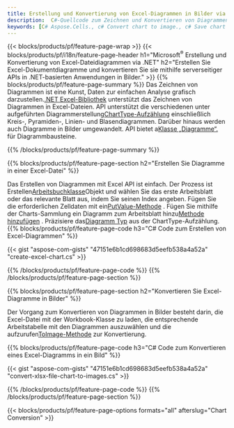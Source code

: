 ```yaml
---
title: Erstellung und Konvertierung von Excel-Diagrammen in Bilder via .NET
description:  C#-Quellcode zum Zeichnen und Konvertieren von Diagrammen oder Diagrammen in Microsoft Excel mithilfe der .NET-Bibliothek.
keywords: [C# Aspose.Cells., c# Convert chart to image., c# Save chart to image., c# chart to image., create charts in c#., insert charts in c#., manage charts in c#]
---
```

{{< blocks/products/pf/feature-page-wrap >}}
{{< blocks/products/pf/i18n/feature-page-header h1="Microsoft<sup>&reg;</sup> Erstellung und Konvertierung von Excel-Dateidiagrammen via .NET" h2="Erstellen Sie Excel-Dokumentdiagramme und konvertieren Sie sie mithilfe serverseitiger APIs in .NET-basierten Anwendungen in Bilder." >}}
{{% blocks/products/pf/feature-page-summary %}}
 Das Zeichnen von Diagrammen ist eine Kunst, Daten zur einfachen Analyse grafisch darzustellen.[.NET Excel-Bibliothek](/cells/de/net/) unterstützt das Zeichnen von Diagrammen in Excel-Dateien. API unterstützt die verschiedenen unter aufgeführten Diagrammerstellung[ChartType-Aufzählung](https://reference.aspose.com/cells/net/aspose.cells.charts/charttype) einschließlich Kreis-, Pyramiden-, Linien- und Blasendiagrammen. Darüber hinaus werden auch Diagramme in Bilder umgewandelt. API bietet a[Klasse „Diagramme“.](https://reference.aspose.com/cells/net/aspose.cells.charts) für Diagrammbausteine.

{{% /blocks/products/pf/feature-page-summary %}}

{{% blocks/products/pf/feature-page-section h2="Erstellen Sie Diagramme in einer Excel-Datei" %}}

 Das Erstellen von Diagrammen mit Excel API ist einfach. Der Prozess ist Erstellen[Arbeitsbuchklasse](https://reference.aspose.com/cells/net/aspose.cells/workbook)Objekt und wählen Sie das erste Arbeitsblatt oder das relevante Blatt aus, indem Sie seinen Index angeben. Fügen Sie die erforderlichen Zelldaten mit ein[PutValue-Methode](https://reference.aspose.com/cells/net/aspose.cells/cell/methods/putvalue/index) . Fügen Sie mithilfe der Charts-Sammlung ein Diagramm zum Arbeitsblatt hinzu[Methode hinzufügen](https://reference.aspose.com/cells/net/aspose.cells.charts/chartcollection/methods/add) . Präzisiere das[Diagramm Typ](https://reference.aspose.com/cells/net/aspose.cells.charts/charttype) aus der ChartType-Aufzählung.
{{% blocks/products/pf/feature-page-code h3="C# Code zum Erstellen von Excel-Diagrammen" %}}

{{< gist "aspose-com-gists" "47151e6b1cd698683d5eefb538a4a52a" "create-excel-chart.cs" >}}

{{% /blocks/products/pf/feature-page-code %}}
{{% /blocks/products/pf/feature-page-section %}}


{{% blocks/products/pf/feature-page-section h2="Konvertieren Sie Excel-Diagramme in Bilder" %}}

 Der Vorgang zum Konvertieren von Diagrammen in Bilder besteht darin, die Excel-Datei mit der Workbook-Klasse zu laden, die entsprechende Arbeitstabelle mit den Diagrammen auszuwählen und die aufzurufen[ToImage-Methode](https://reference.aspose.com/cells/net/aspose.cells.charts.chart/toimage/methods/7) zur Konvertierung.

{{% blocks/products/pf/feature-page-code h3="C# Code zum Konvertieren eines Excel-Diagramms in ein Bild" %}}

{{< gist "aspose-com-gists" "47151e6b1cd698683d5eefb538a4a52a" "convert-xlsx-file-chart-to-images.cs" >}}

{{% /blocks/products/pf/feature-page-code %}}
{{% /blocks/products/pf/feature-page-section %}}

{{< blocks/products/pf/feature-page-options formats="all" afterslug="Chart Conversion" >}}
